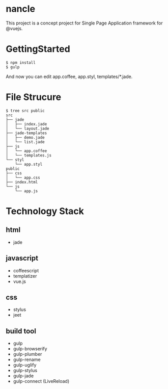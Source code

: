 nancle
======

This project is a concept project for Single Page Application framework for @vuejs.

# GettingStarted

```
$ npm install
$ gulp
```

And now you can edit app.coffee, app.styl, templates/*.jade.

# File Strucure

```
$ tree src public
src
├── jade
│   ├── index.jade
│   └── layout.jade
├── jade-templates
│   ├── demo.jade
│   └── list.jade
├── js
│   └── app.coffee
│   └── templates.js
└── styl
    └── app.styl
public
├── css
│   └── app.css
├── index.html
└── js
    └── app.js
```

# Technology Stack

## html
- jade

## javascript
- coffeescript
- templatizer
- vue.js

## css
- stylus
- jeet

## build tool
- gulp
- gulp-browserify
- gulp-plumber
- gulp-rename
- gulp-uglify
- gulp-stylus
- gulp-jade
- gulp-connect (LiveReload)

